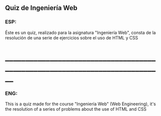 ## Quiz de Ingeniería Web

### ESP:
Éste es un quiz, realizado para la asignatura "Ingeniería Web", consta de la resolución de una serie de ejercicios sobre el uso de HTML y CSS
# ____________________________________________________________________________
### ENG: 

This is a quiz made for the course "Ingeniería Web" (Web Engineering), it's the resolution of a series of problems about the use of HTML and CSS
